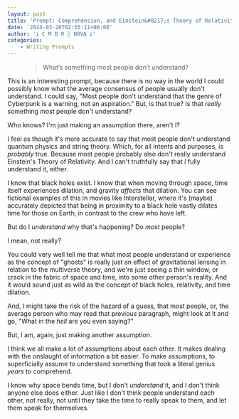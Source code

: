 ```yaml
---
layout: post
title: 'Prompt: Comprehension, and Einstein&#8217;s Theory of Relativity'
date: '2024-03-28T02:55:11+00:00'
author: '𐕣 C M D R ░ NOVA 𐕣'
categories:
    - Writing Prompts
---
```


<!-- wp:pullquote -->
<figure class="wp-block-pullquote"><blockquote><p>What’s something most people don’t understand?</p></blockquote></figure>
<!-- /wp:pullquote -->

<!-- wp:paragraph -->
<p>This is an interesting prompt, because there is no way in the world I could possibly know what the average consensus of people usually don't understand. I could say, "Most people don't understand that the genre of Cyberpunk is a warning, not an aspiration." But, is that true? Is that <em>really</em> something <em>most</em> people don't understand?</p>
<!-- /wp:paragraph -->

<!-- wp:paragraph -->
<p>Who knows? I'm just making an assumption there, aren't I?</p>
<!-- /wp:paragraph -->

<!-- wp:paragraph -->
<p>I feel as though it's more accurate to say that most people don't understand quantum physics and string theory. Which, for all intents and purposes, is <em>probably</em> true. Because most people probably also don't really understand Einstein's Theory of Relativity. And I can't truthfully say that <em>I</em> fully understand it, either.</p>
<!-- /wp:paragraph -->

<!-- wp:paragraph -->
<p>I know that black holes exist. I know that when moving through space, time itself experiences dilation, and gravity <em>affects</em> that dilation. You can see fictional examples of this in movies like Interstellar, where it's (maybe) accurately depicted that being in proximity to a black hole vastly dilates time for those on Earth, in contrast to the crew who have left.</p>
<!-- /wp:paragraph -->

<!-- wp:paragraph -->
<p>But do I <em>understand</em> why that's happening? Do <em>most</em> people?</p>
<!-- /wp:paragraph -->

<!-- wp:paragraph -->
<p>I mean, not really?</p>
<!-- /wp:paragraph -->

<!-- wp:paragraph -->
<p>You could very well tell me that what most people understand or experience as the concept of "ghosts" is really just an effect of gravitational lensing in relation to the multiverse theory, and we're just seeing a thin window, or crack in the fabric of space and time, into some other person's reality. And it would sound just as wild as the concept of black holes, relativity, and time dilation.</p>
<!-- /wp:paragraph -->

<!-- wp:paragraph -->
<p>And, I might take the risk of the hazard of a guess, that most people, or, the average person who may read that previous paragraph, might look at it and go, "What in the <em>hell</em> are you even saying?"</p>
<!-- /wp:paragraph -->

<!-- wp:paragraph -->
<p>But, I am, again, just making another assumption.</p>
<!-- /wp:paragraph -->

<!-- wp:paragraph -->
<p>I think we all make a lot of assumptions about each other. It makes dealing with the onslaught of information a bit easier. To make assumptions, to superficially assume to understand something that took a literal genius <em>years</em> to comprehend.</p>
<!-- /wp:paragraph -->

<!-- wp:paragraph -->
<p>I know why space bends time, but I don't <em>understand</em> it, and I don't think anyone else does either. Just like I don't think people understand each other, not really, not until they take the time to really speak to them, and let them speak for themselves.</p>
<!-- /wp:paragraph -->